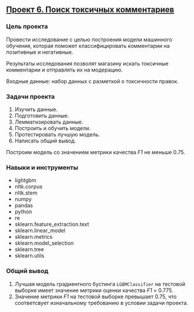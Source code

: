 ## [Проект 6. Поиск токсичных комментариев](toxic-comments.ipynb)


### Цель проекта

Провести исследование с целью построения модели машинного обучения, которая поможет классифицировать комментарии на позитивные и негативные.

Результаты исследования позволят магазину искать токсичные комментарии и отправлять их на модерацию.

Входные данные: набор данных с разметкой о токсичности правок.


### Задачи проекта

1. Изучить данные.
2. Подготовить данные.
3. Лемматизировать данные.
4. Построить и обучить модели.
5. Протестировать лучшую модель.
6. Написать общий вывод.

Построим модель со значением метрики качества *F1* не меньше 0.75.


### Навыки и инструменты

- lightgbm
- nltk.corpus
- nltk.stem 
- numpy
- pandas
- python
- re
- sklearn.feature_extraction.text
- sklearn.linear_model
- sklearn.metrics
- sklearn.model_selection
- sklearn.tree
- sklearn.utils


### Общий вывод

1. Лучшая модель градиентного бустинга `LGBMClassifier` на тестовой выборке имеет значение метрики оценки качества *F1* = 0.775.
2. Значение метрики *F1* на тестовой выборке превышает 0.75, что соответсвует изначальному требованию в условии задачи проекта.
